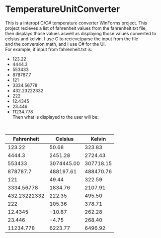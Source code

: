 # TemperatureUnitConverter
This is a interopt C/C# temperature converter WinForms project. This project recieves a list of fahrenheit values from the fahrenheit.txt file,<br/>
then displays those values aswell as displaying those values converted to celsius and kelvin. I use C to recieve/parse the input from the file<br/>
and the conversion math, and I use C# for the UI.<br/>
For example, if input from fahrenheit.txt is:<br/>
* 123.22
* 4444.3
* 553433
* 878787.7
* 121
* 3334.56778
* 432.23222332
* 222
* 12.4345
* 23.446
* 11234.778<br/>
Then what is displayed to the user will be:<br/>
<br/>

| Fahrenheit   | Celsius     | Kelvin    |
| ------------ | ----------- | --------- |
| 123.22       | 50.68       | 323.83    |
| 4444.3       | 2451.28     | 2724.43   |
| 553433       | 3074445.00  | 307718.15 |
| 878787.7     | 488197.61   | 488470.76 |
| 121          | 49.44       | 322.59    |
| 3334.56778   | 1834.76     | 2107.91   |
| 432.23222332 | 222.35      | 495.50    |
| 222          | 105.36      | 378.71    |
| 12.4345      | -10.87      | 262.28    |
| 23.446       | -4.75       | 268.40    |
| 11234.778    | 6223.77     | 6496.92   |

